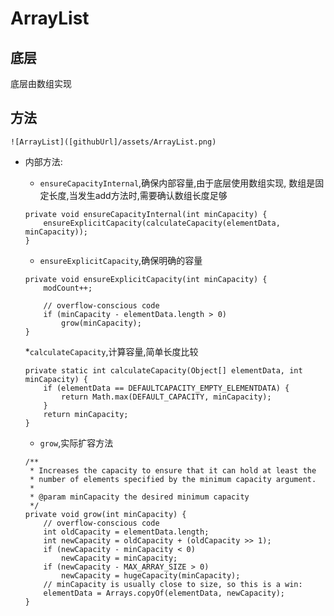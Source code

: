 [githubUrl]:https://github.com/knowledge-java/master

# ArrayList
## 底层

底层由数组实现

## 方法

    ![ArrayList]([githubUrl]/assets/ArrayList.png)

 * 内部方法:
    * `ensureCapacityInternal`,确保内部容量,由于底层使用数组实现,
    数组是固定长度,当发生add方法时,需要确认数组长度足够
    ```
    private void ensureCapacityInternal(int minCapacity) {
        ensureExplicitCapacity(calculateCapacity(elementData, minCapacity));
    }
    ```
    
    * `ensureExplicitCapacity`,确保明确的容量
    ```
    private void ensureExplicitCapacity(int minCapacity) {
        modCount++;

        // overflow-conscious code
        if (minCapacity - elementData.length > 0)
            grow(minCapacity);
    }
    ```
    *`calculateCapacity`,计算容量,简单长度比较
    ```
    private static int calculateCapacity(Object[] elementData, int minCapacity) {
        if (elementData == DEFAULTCAPACITY_EMPTY_ELEMENTDATA) {
            return Math.max(DEFAULT_CAPACITY, minCapacity);
        }
        return minCapacity;
    }
    ```    
    
    * `grow`,实际扩容方法
    ```
    /**
     * Increases the capacity to ensure that it can hold at least the
     * number of elements specified by the minimum capacity argument.
     *
     * @param minCapacity the desired minimum capacity
     */
    private void grow(int minCapacity) {
        // overflow-conscious code
        int oldCapacity = elementData.length;
        int newCapacity = oldCapacity + (oldCapacity >> 1);
        if (newCapacity - minCapacity < 0)
            newCapacity = minCapacity;
        if (newCapacity - MAX_ARRAY_SIZE > 0)
            newCapacity = hugeCapacity(minCapacity);
        // minCapacity is usually close to size, so this is a win:
        elementData = Arrays.copyOf(elementData, newCapacity);
    }
    ```
    
    
    
 
